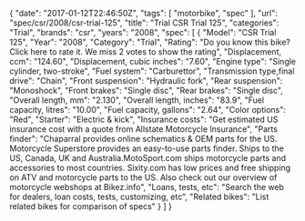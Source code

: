 {
    "date": "2017-01-12T22:46:50Z",
    "tags": [
        "motorbike",
        "spec"
    ],
    "url": "spec\/csr\/2008\/csr-trial-125",
    "title": "Trial CSR Trial 125",
    "categories": "Trial",
    "brands": "csr",
    "years": "2008",
    "spec": [
        {
            "Model": "CSR Trial 125",
            "Year": "2008",
            "Category": "Trial",
            "Rating": "Do you know this bike?Click here to rate it. We miss 2 votes to show the rating",
            "Displacement, ccm": "124.60",
            "Displacement, cubic inches": "7.60",
            "Engine type": "Single cylinder, two-stroke",
            "Fuel system": "Carburettor",
            "Transmission type,final drive": "Chain",
            "Front suspension": "Hydraulic fork",
            "Rear suspension": "Monoshock",
            "Front brakes": "Single disc",
            "Rear brakes": "Single disc",
            "Overall length, mm": "2.130",
            "Overall length, inches": "83.9",
            "Fuel capacity, litres": "10.00",
            "Fuel capacity, gallons": "2.64",
            "Color options": "Red",
            "Starter": "Electric & kick",
            "Insurance costs": "Get estimated US insurance cost with a quote from Allstate Motorcycle Insurance",
            "Parts finder": "Chaparral provides online schematics & OEM parts for the US.   Motorcycle Superstore provides an easy-to-use parts finder. Ships to the US, Canada, UK and Australia.MotoSport.com ships motorcycle parts and accessories to most countries.    Sixity.com has low prices and free shipping on ATV and motorcycle parts to the US. Also check out our overview of motorcycle webshops at Bikez.info",
            "Loans, tests, etc": "Search the web for dealers, loan costs, tests, customizing, etc",
            "Related bikes": "List related bikes for comparison of specs"
        }
    ]
}